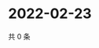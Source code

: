 # 2022-02-23

共 0 条

<!-- BEGIN WEIBO -->
<!-- 最后更新时间 Wed Feb 23 2022 19:00:44 GMT+0800 (China Standard Time) -->

<!-- END WEIBO -->
